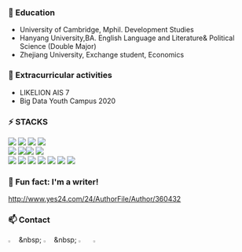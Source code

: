 ### 🔭 Education
- University of Cambridge, Mphil. Development Studies
- Hanyang University,BA. English Language and Literature& Political Science (Double Major)
- Zhejiang University, Exchange student, Economics

### 🌱 Extracurricular activities
- LIKELION AIS 7
- Big Data Youth Campus 2020

### ⚡ STACKS
<img src="https://img.shields.io/badge/Python-3776AB?style=flat&logo=python&logoColor=FFFFFF&"/> <img src="https://img.shields.io/badge/MySQL-4479A1?style=flat&logo=mysql&logoColor=FFFFFF&"/> <img src="https://img.shields.io/badge/Markdown-000000?style=flat&logo=markdown&logoColor=FFFFFF&"/> <img src="https://img.shields.io/badge/LaTeX-008080?style=flat&logo=latex&logoColor=FFFFFF&"/>  
<img src="https://img.shields.io/badge/Numpy-013243?style=flat&logo=numpy&logoColor=FFFFFF&"/> <img src="https://img.shields.io/badge/Pandas-150458?style=flat&logo=pandas&logoColor=FFFFFF&"/><img src="https://img.shields.io/badge/Selenium-43B02A?style=flat&logo=selenium&logoColor=FFFFFF&"/> <img src="https://img.shields.io/badge/Streamlit-FF4B4B?style=flat&logo=streamlit&logoColor=FFFFFF&"/>      
<img src="https://img.shields.io/badge/VS Code-007ACC?style=flat&logo=visualstudiocode&logoColor=FFFFFF&"/> <img src="https://img.shields.io/badge/Jupyter-F37626?style=flat&logo=jupyter&logoColor=FFFFFF&"/> <img src="https://img.shields.io/badge/Anaconda-44A833?style=flat&logo=anaconda&logoColor=FFFFFF&"/> <img src="https://img.shields.io/badge/Notion-000000?style=flat&logo=notion&logoColor=FFFFFF&"/> <img src="https://img.shields.io/badge/Discord-5865F2?style=flat&logo=discord&logoColor=FFFFFF&"/> <img src="https://img.shields.io/badge/Git-F05032?style=flat&logo=git&logoColor=FFFFFF&"/> <img src="https://img.shields.io/badge/GitHub-181717?style=flat&logo=github&logoColor=FFFFFF&"/>

### 👯 Fun fact: I'm a writer!
http://www.yes24.com/24/AuthorFile/Author/360432

### 📫 Contact
 [<img src="https://img.icons8.com/color/48/000000/linkedin.png" width="3.5%"/>]([https://www.linkedin.com/in/adityapal1/](https://www.linkedin.com/in/thaiyoon-kwon-029bb5185/))  &nbsp; [<img src="https://img.icons8.com/fluent/48/000000/facebook-new.png" width="3.5%"/>]([https://www.facebook.com/sciencepal/](https://www.facebook.com/taeyoon.kwon.9))  &nbsp; [<img src="https://img.icons8.com/fluent/48/000000/instagram-new.png" width="3.5%"/>](https://www.instagram.com/taeyoon.kwon/)  &nbsp; <a href="mailto:tykwon94@gmail.com"> <img src="https://img.icons8.com/fluent/48/000000/gmail.png" width="3.5%"/>
